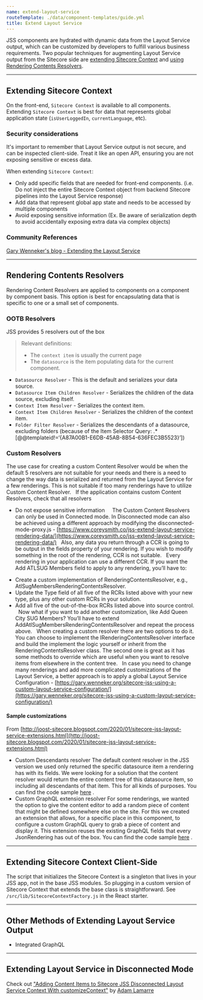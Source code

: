 ```yaml
---
name: extend-layout-service
routeTemplate: ./data/component-templates/guide.yml
title: Extend Layout Service
---
```


JSS components are hydrated with dynamic data from the Layout Service output, which can be customized by developers to fulfill various business requirements. Two popular techniques for augmenting Layout Service output from the Sitecore side are [extending Sitecore Context](/docs/techniques/extending-layout-service/layoutservice-extending-context) and [using Rendering Contents Resolvers](/docs/techniques/extending-layout-service/layoutservice-rendering-contents#choose-or-configure-a-builtin-rendering-contents-resolver).

---

## Extending Sitecore Context
On the front-end, `Sitecore Context` is available to all components. Extending `Sitecore Context` is best for data that represents global application state (`isUserLoggedIn`, `currentLanguage`, etc).

### Security considerations

It's important to remember that Layout Service output is not secure, and can be inspected client-side. Treat it like an open API, ensuring you are not exposing sensitive or excess data.

When extending `Sitecore Context`:
- Only add specific fields that are needed for front-end components. (i.e. Do not inject the entire Sitecore Context object from backend Sitecore pipelines into the Layout Service response)
- Add data that represent global app state and needs to be accessed by multiple components
- Avoid exposing sensitive information (Ex. Be aware of serialization depth to avoid accidentally exposing extra data via complex objects)

### Community References
[Gary Wenneker's blog - Extending the Layout Service](https://gary.wenneker.org/sitecore-jss-extending-the-layout-service/)

---

## Rendering Contents Resolvers
Rendering Content Resolvers are applied to components on a component by component basis. This option is best for encapsulating data that is specific to one or a small set of components.

### OOTB Resolvers
JSS provides 5 resolvers out of the box

  > Relevant definitions:
  > - The `context item` is usually the current page
  > - The `datasource` is the item populating data for the current component.

* `Datasource Resolver` - This is the default and serializes your data source.
* `Datasource Item Children Resolver` - Serializes the children of the data source, excluding itself.
* `Context Item Resolver` - Serializes the context item.
* `Context Item Children Resolver` - Serializes the children of the context item.
* `Folder Filter Resolver` - Serializes the descendants of a datasource, excluding folders (because of the Item Selector Query: .*[@@templateid!=‘{A87A00B1-E6DB-45AB-8B54-636FEC3B5523}’])

### Custom Resolvers

The use case for creating a custom Content Resolver would be when the default 5 resolvers are not suitable for your needs and there is a need to change the way data is serialized and returned from the Layout Service for a few renderings. This is not suitable if too many renderings have to utilize Custom Content Resolver.
 
If the application contains custom Content Resolvers, check that all resolvers
- Do not expose sensitive information
 
 
The Custom Content Resolvers can only be used in Connected mode. In Disconnected mode can also be achieved using a different approach by modifying the disconnected-mode-proxy.js -  [https://www.coreysmith.co/jss-extend-layout-service-rendering-data/](https://www.coreysmith.co/jss-extend-layout-service-rendering-data/) 
 
Also, any data you return through a CCR is going to be output in the fields property of your rendering. If you wish to modify something in the root of the rendering, CCR is not suitable.
 
Every rendering in your application can use a different CCR. If you want the Add ATLSUG Members field to apply to any rendering, you’ll have to:
 
* Create a custom implementation of RenderingContentsResolver, e.g., AtlSugMembersRenderingContentsResolver.
* Update the Type field of all five of the RCRs listed above with your new type, plus any other custom RCRs in your solution.
* Add all five of the out-of-the-box RCRs listed above into source control.
 
Now what if you want to add another customization, like Add Queen City SUG Members? You’ll have to extend AddAtlSugMembersRenderingContentsResolver and repeat the process above.
 
When creating a custom resolver there are two options to do it. You can choose to implement the IRenderingContentsResolver interface and build the implement the logic yourself or inherit from the RenderingContentsResolver class. 
The second one is great as it has some methods to override which are useful when you want to resolve items from elsewhere in the content tree.
 
In case you need to change many renderings and add more complicated customizations of the Layout Service, a better approach is to apply a global Layout Service Configuration -  [https://gary.wenneker.org/sitecore-jss-using-a-custom-layout-service-configuration/](https://gary.wenneker.org/sitecore-jss-using-a-custom-layout-service-configuration/) 
 

#### Sample customizations

From  [http://joost-sitecore.blogspot.com/2020/01/sitecore-jss-layout-service-extensions.html](http://joost-sitecore.blogspot.com/2020/01/sitecore-jss-layout-service-extensions.html) 

* Custom Descendants resolver
The default content resolver in the JSS version we used only returned the specific datasource item a rendering has with its fields. We were looking for a solution that the content resolver would return the entire content tree of this datasource item, so including all descendants of that item. This for all kinds of purposes. You can find the code sample  [here](https://gist.github.com/djewst/91f217b1724628f43ff4b021b2b41f60) .
 
* Custom GraphQL extension resolver
For some renderings, we wanted the option to give the content editor to add a random piece of content that might be defined somewhere else on the site. For this we created an extension that allows, for a specific place in this component, to configure a custom GraphQL query to grab a piece of content and display it. This extension reuses the existing GraphQL fields that every JsonRendering has out of the box. You can find the code sample  [here](https://gist.github.com/djewst/e2c8a00bccf85747e16917fd2ccd4ce5) .

---

## Extending Sitecore Context Client-Side

The script that initializes the Sitecore Context is a singleton that lives in your JSS app, not in the base JSS modules. So plugging in a custom version of Sitecore Context that extends the base class is straightforward. See `/src/lib/SitecoreContextFactory.js` in the React starter.

---

## Other Methods of Extending Layout Service Output
- Integrated GraphQL 

---

## Extending Layout Service  in Disconnected Mode

Check out ["Adding Content Items to Sitecore JSS Disconnected Layout Service Context With customizeContext"](https://www.adamlamarre.com/adding-content-items-to-sitecore-jss-disconnected-layout-service-context-with-customizecontext/) by [Adam Lamarre](https://twitter.com/erzr)